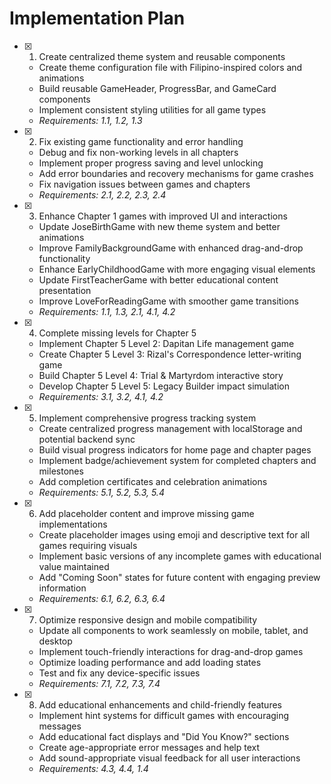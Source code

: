 # Implementation Plan

- [x] 1. Create centralized theme system and reusable components

  - Create theme configuration file with Filipino-inspired colors and animations
  - Build reusable GameHeader, ProgressBar, and GameCard components
  - Implement consistent styling utilities for all game types
  - _Requirements: 1.1, 1.2, 1.3_

- [x] 2. Fix existing game functionality and error handling

  - Debug and fix non-working levels in all chapters
  - Implement proper progress saving and level unlocking
  - Add error boundaries and recovery mechanisms for game crashes
  - Fix navigation issues between games and chapters
  - _Requirements: 2.1, 2.2, 2.3, 2.4_

- [x] 3. Enhance Chapter 1 games with improved UI and interactions

  - Update JoseBirthGame with new theme system and better animations
  - Improve FamilyBackgroundGame with enhanced drag-and-drop functionality
  - Enhance EarlyChildhoodGame with more engaging visual elements
  - Update FirstTeacherGame with better educational content presentation
  - Improve LoveForReadingGame with smoother game transitions
  - _Requirements: 1.1, 1.3, 2.1, 4.1, 4.2_

- [x] 4. Complete missing levels for Chapter 5

  - Implement Chapter 5 Level 2: Dapitan Life management game
  - Create Chapter 5 Level 3: Rizal's Correspondence letter-writing game
  - Build Chapter 5 Level 4: Trial & Martyrdom interactive story
  - Develop Chapter 5 Level 5: Legacy Builder impact simulation
  - _Requirements: 3.1, 3.2, 4.1, 4.2_

- [x] 5. Implement comprehensive progress tracking system

  - Create centralized progress management with localStorage and potential backend sync
  - Build visual progress indicators for home page and chapter pages
  - Implement badge/achievement system for completed chapters and milestones
  - Add completion certificates and celebration animations
  - _Requirements: 5.1, 5.2, 5.3, 5.4_

- [x] 6. Add placeholder content and improve missing game implementations

  - Create placeholder images using emoji and descriptive text for all games requiring visuals
  - Implement basic versions of any incomplete games with educational value maintained
  - Add "Coming Soon" states for future content with engaging preview information
  - _Requirements: 6.1, 6.2, 6.3, 6.4_

- [x] 7. Optimize responsive design and mobile compatibility

  - Update all components to work seamlessly on mobile, tablet, and desktop
  - Implement touch-friendly interactions for drag-and-drop games
  - Optimize loading performance and add loading states
  - Test and fix any device-specific issues
  - _Requirements: 7.1, 7.2, 7.3, 7.4_

- [x] 8. Add educational enhancements and child-friendly features

  - Implement hint systems for difficult games with encouraging messages
  - Add educational fact displays and "Did You Know?" sections
  - Create age-appropriate error messages and help text
  - Add sound-appropriate visual feedback for all user interactions
  - _Requirements: 4.3, 4.4, 1.4_
